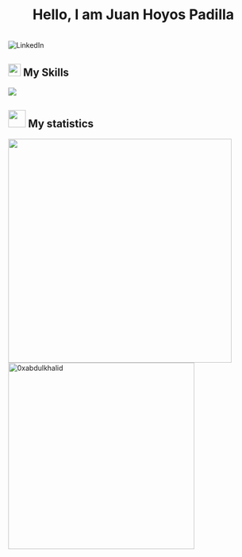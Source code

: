 <h1 align="center">Hello, I am Juan Hoyos Padilla</h1>
</br>
<img src="https://github.com/JuanHoyosPadilla/JuanHoyosPadilla/assets/50926052/ea8c5e0d-a800-4b87-81bd-3af5cdf849ff" alt="LinkedIn">
</br>
<h2><img src="https://media2.giphy.com/media/QssGEmpkyEOhBCb7e1/giphy.gif?cid=ecf05e47a0n3gi1bfqntqmob8g9aid1oyj2wr3ds3mg700bl&rid=giphy.gif" width ="25"> My Skills</h2>
<img src="https://img.shields.io/badge/Html5-FC8A09.svg?&style=flat-square&logo=html5&logoColor=white">
</br>
<h2><img src="https://media.giphy.com/media/iY8CRBdQXODJSCERIr/giphy.gif" width="35"> My statistics</h2>
 <img src="https://github-readme-stats.vercel.app/api?username=juanhoyospadilla&include_all_commits=true&count_private=true&show_icons=true&line_height=20&title_color=7A7ADB&icon_color=2234AE&text_color=D3D3D3&bg_color=0,000000,130F40" width="450"/>
  <img src="https://github-readme-stats.vercel.app/api/top-langs?username=juanhoyospadilla&show_icons=true&locale=en&layout=compact&line_height=20&title_color=7A7ADB&icon_color=2234AE&text_color=D3D3D3&bg_color=0,000000,130F40" width="375"  alt="0xabdulkhalid"/>

